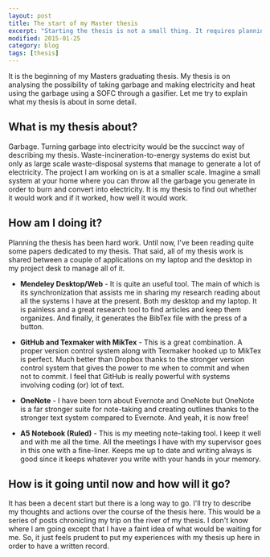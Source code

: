 ```yaml
---
layout: post
title: The start of my Master thesis
excerpt: "Starting the thesis is not a small thing. It requires planning."
modified: 2015-01-25
category: blog
tags: [thesis]
---
```

It is the beginning of my Masters graduating thesis. My thesis is on analysing the possibility of taking garbage and making electricity and heat using the garbage using a SOFC through a gasifier. Let me try to explain what my thesis is about in some detail.

## What is my thesis about? 

Garbage. Turning garbage into electricity would be the succinct way of describing my thesis. Waste-incineration-to-energy systems do exist but only as large scale waste-disposal systems that manage to generate a lot of electricity. The project I am working on is at a smaller scale. Imagine a small system at your home where you can throw all the garbage you generate in order to burn and convert into electricity. It is my thesis to find out whether it would work and if it worked, how well it would work.

## How am I doing it? 

Planning the thesis has been hard work. Until now, I've been reading quite some papers dedicated to my thesis. That said, all of my thesis work is shared between a couple of applications on my laptop and the desktop in my project desk to manage all of it. 

* **Mendeley Desktop/Web** - It is quite an useful tool. The main of which is its synchronization that assists me in sharing my research reading about all the systems I have at the present. Both my desktop and my laptop. It is painless and a great research tool to find articles and keep them organizes. And finally, it generates the BibTex file with the press of a button. 

* **GitHub and Texmaker with MikTex** - This is a great combination. A proper version control system along with Texmaker hooked up to MikTex is perfect. Much better than Dropbox thanks to the stronger version control system that gives the power to me when to commit and when not to commit. I feel that GitHub is really powerful with systems involving coding (or) lot of text. 

* **OneNote** - I have been torn about Evernote and OneNote but OneNote is a far stronger suite for note-taking and creating outlines thanks to the stronger text system compared to Evernote. And yeah, it is now free!

* **A5 Notebook (Ruled)** - This is my meeting note-taking tool. I keep it well and with me all the time. All the meetings I have with my supervisor goes in this one with a fine-liner. Keeps me up to date and writing always is good since it keeps whatever you write with your hands in your memory.

## How is it going until now and how will it go? 

It has been a decent start but there is a long way to go. I'll try to describe my thoughts and actions over the course of the thesis here. This would be a series of posts chronicling my trip on the river of my thesis. I don't know where I am going except that I have a faint idea of what would be waiting for me. So, it just feels prudent to put my experiences with my thesis up here in order to have a written record. 

